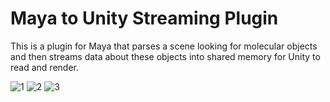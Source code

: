 # Maya to Unity Streaming Plugin
This is a plugin for Maya that parses a scene looking for molecular objects and then streams data about these objects into shared memory for Unity to read and render.

![1](/gif/1.gif)
![2](/gif/2.gif)
![3](/gif/3.gif)